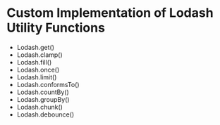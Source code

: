# Custom Implementation of Lodash Utility Functions

- Lodash.get()
- Lodash.clamp()
- Lodash.fill()
- Lodash.once()
- Lodash.limit()
- Lodash.conformsTo()
- Lodash.countBy()
- Lodash.groupBy()
- Lodash.chunk()
- Lodash.debounce()
